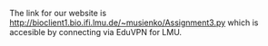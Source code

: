 The link for our website is  http://bioclient1.bio.ifi.lmu.de/~musienko/Assignment3.py which is accesible by connecting via EduVPN for LMU. 
